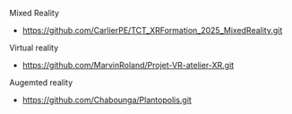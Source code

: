

Mixed Reality
- https://github.com/CarlierPE/TCT_XRFormation_2025_MixedReality.git

Virtual reality
- https://github.com/MarvinRoland/Projet-VR-atelier-XR.git

Augemted reality
- https://github.com/Chabounga/Plantopolis.git

